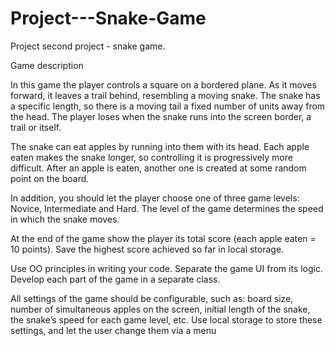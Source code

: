 # Project---Snake-Game
Project second project - snake game.

Game description

In this game the player controls a square on a bordered plane. As it moves forward, it leaves a trail behind, resembling a moving snake. The snake has a specific length, so there is a moving tail a fixed number of units away from the head. The player loses when the snake runs into the screen border, a trail or itself.

The snake can eat apples by running into them with its head. Each apple eaten makes the snake longer, so controlling it is progressively more difficult. After an apple is eaten, another one is created at some random point on the board.

In addition, you should let the player choose one of three game levels: Novice, Intermediate and Hard. The level of the game determines the speed in which the snake moves.

At the end of the game show the player its total score (each apple eaten = 10 points). Save the highest score achieved so far in local storage.

Use OO principles in writing your code. Separate the game UI from its logic. Develop each part of the game in a separate class.

All settings of the game should be configurable, such as: board size, number of simultaneous apples on the screen, initial length of the snake, the snake’s speed for each game level, etc. Use local storage to store these settings, and let the user change them via a menu
